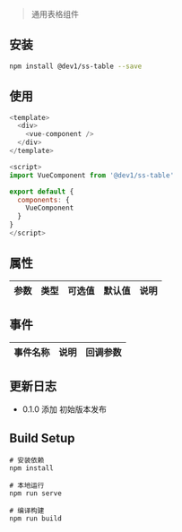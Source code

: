 > 通用表格组件

## 安装

```sh
npm install @dev1/ss-table --save
```

## 使用

```js
<template>
  <div>
    <vue-component />
  </div>
</template>

<script>
import VueComponent from '@dev1/ss-table'

export default {
  components: {
    VueComponent
  }
}
</script>
```

## 属性

参数 | 类型 | 可选值 | 默认值 | 说明
--- | --- | --- | --- | ---


## 事件

事件名称 | 说明 | 回调参数
--- | --- | ---


## 更新日志

- 0.1.0
添加 初始版本发布

## Build Setup

```
# 安装依赖
npm install

# 本地运行
npm run serve

# 编译构建
npm run build
```